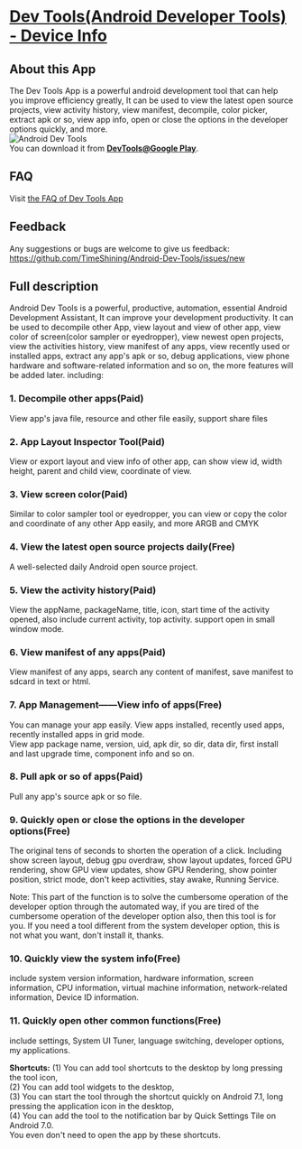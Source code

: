 # [Dev Tools(Android Developer Tools) - Device Info](https://play.google.com/store/apps/details?id=cn.trinea.android.developertools)

## About this App
The Dev Tools App is a powerful android development tool that can help you improve efficiency greatly, It can be used to view the latest open source projects, view activity history, view manifest, decompile, color picker, extract apk or so, view app info, open or close the options in the developer options quickly, and more.  
![Android Dev Tools](https://lh3.googleusercontent.com/ERb20Y50r3u_tZMMlqpH5cnS_MC_n366WoKvEjJyFfHz6d-EwvhaEUf7ZKAgRajboTWR=w720-h440-rw)  
You can download it from **[DevTools@Google Play](https://play.google.com/store/apps/details?id=cn.trinea.android.developertools)**.  

## FAQ
Visit [the FAQ of Dev Tools App](https://docs.google.com/document/d/1xbdAdHJOXp_kQ1NrdEGE7h6oDpcGlSg40zLxM-chCb0/edit?usp=sharing)

## Feedback
Any suggestions or bugs are welcome to give us feedback: https://github.com/TimeShining/Android-Dev-Tools/issues/new

## Full description
Android Dev Tools is a powerful, productive, automation, essential Android Development Assistant, It can improve your development productivity. It can be used to decompile other App, view layout and view of other app, view color of screen(color sampler or eyedropper), view newest open projects, view the activities history, view manifest of any apps, view recently used or installed apps, extract any app's apk or so, debug applications, view phone hardware and software-related information and so on, the more features will be added later. including:  
### 1. Decompile other apps(Paid)
View app's java file, resource and other file easily, support share files

### 2. App Layout Inspector Tool(Paid)
View or export layout and view info of other app, can show view id, width height, parent and child view, coordinate of view.

### 3. View screen color(Paid)
Similar to color sampler tool or eyedropper, you can view or copy the color and coordinate of any other App easily, and more ARGB and CMYK

### 4. View the latest open source projects daily(Free)
A well-selected daily Android open source project.

### 5. View the activity history(Paid)
View the appName, packageName, title, icon, start time of the activity opened, also include current activity, top activity. support open in small window mode.

### 6. View manifest of any apps(Paid)
View manifest of any apps, search any content of manifest, save manifest to sdcard in text or html.

### 7. App Management——View info of apps(Free)
You can manage your app easily. View apps installed, recently used apps, recently installed apps in grid mode.  
View app package name, version, uid, apk dir, so dir, data dir, first install and last upgrade time, component info and so on.

### 8. Pull apk or so of apps(Paid)
Pull any app's source apk or so file.

### 9. Quickly open or close the options in the developer options(Free)
The original tens of seconds to shorten the operation of a click. Including show screen layout, debug gpu overdraw, show layout updates, forced GPU rendering, show GPU view updates, show GPU Rendering, show pointer position, strict mode, don't keep activities, stay awake, Running Service.  

Note: This part of the function is to solve the cumbersome operation of the developer option through the automated way, if you are tired of the cumbersome operation of the developer option also, then this tool is for you. If you need a tool different from the system developer option, this is not what you want, don't install it, thanks.

### 10. Quickly view the system info(Free)
include system version information, hardware information, screen information, CPU information, virtual machine information, network-related information, Device ID information.

### 11. Quickly open other common functions(Free)
include settings, System UI Tuner, language switching, developer options, my applications.  

**Shortcuts:**
(1) You can add tool shortcuts to the desktop by long pressing the tool icon,  
(2) You can add tool widgets to the desktop,  
(3) You can start the tool through the shortcut quickly on Android 7.1, long pressing the application icon in the desktop,  
(4) You can add the tool to the notification bar by Quick Settings Tile on Android 7.0.  
You even don't need to open the app by these shortcuts.  
